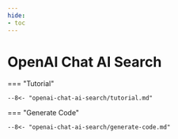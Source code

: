 ```yaml
---
hide:
- toc
---
```

# OpenAI Chat AI Search

=== "Tutorial"

    --8<- "openai-chat-ai-search/tutorial.md"

=== "Generate Code"

    --8<- "openai-chat-ai-search/generate-code.md"
